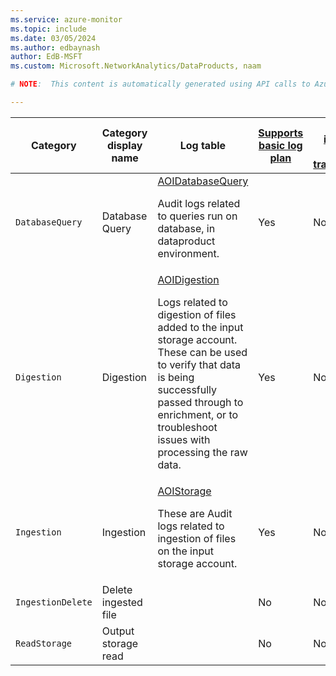 ```yaml
---
ms.service: azure-monitor
ms.topic: include
ms.date: 03/05/2024
ms.author: edbaynash
author: EdB-MSFT
ms.custom: Microsoft.NetworkAnalytics/DataProducts, naam

# NOTE:  This content is automatically generated using API calls to Azure. Any edits made on these files will be overwritten in the next run of the script. 

---
```

  
  
|Category|Category display name| Log table| [Supports basic log plan](/azure/azure-monitor/logs/basic-logs-configure?tabs=portal-1#compare-the-basic-and-analytics-log-data-plans)|[Supports ingestion-time transformation](/azure/azure-monitor/essentials/data-collection-transformations)| Example queries |Costs to export|
|---|---|---|---|---|---|---|
|`DatabaseQuery` |Database Query |[AOIDatabaseQuery](/azure/azure-monitor/reference/tables/aoidatabasequery)<p>Audit logs related to queries run on database, in dataproduct environment.|Yes|No|[Queries](/azure/azure-monitor/reference/queries/aoidatabasequery)|Yes |
|`Digestion` |Digestion |[AOIDigestion](/azure/azure-monitor/reference/tables/aoidigestion)<p>Logs related to digestion of files added to the input storage account. These can be used to verify that data is being successfully passed through to enrichment, or to troubleshoot issues with processing the raw data.|Yes|No|[Queries](/azure/azure-monitor/reference/queries/aoidigestion)|Yes |
|`Ingestion` |Ingestion |[AOIStorage](/azure/azure-monitor/reference/tables/aoistorage)<p>These are Audit logs related to ingestion of files on the input storage account.|Yes|No|[Queries](/azure/azure-monitor/reference/queries/aoistorage)|Yes |
|`IngestionDelete` |Delete ingested file ||No|No||Yes |
|`ReadStorage` |Output storage read ||No|No||Yes |